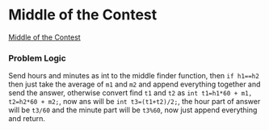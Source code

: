 # Middle of the Contest
[Middle of the Contest](https://codeforces.com/problemset/problem/1133/A)

### Problem Logic
Send hours and minutes as int to the middle finder function, then `if h1==h2` then just take the average of `m1` and `m2` and append everything together and send the answer, otherwise convert find `t1` and `t2` as `int t1=h1*60 + m1, t2=h2*60 + m2;`, now ans will be `int t3=(t1+t2)/2;`, the hour part of answer will be `t3/60` and the minute part will be `t3%60`, now just append everything and return.